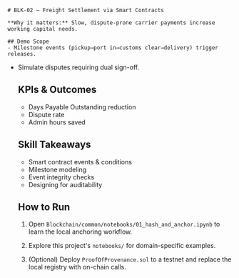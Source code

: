     # BLK-02 — Freight Settlement via Smart Contracts

    **Why it matters:** Slow, dispute-prone carrier payments increase working capital needs.

    ## Demo Scope
    - Milestone events (pickup→port in→customs clear→delivery) trigger releases.
- Simulate disputes requiring dual sign-off.

    ## KPIs & Outcomes
    - Days Payable Outstanding reduction
    - Dispute rate
    - Admin hours saved

    ## Skill Takeaways
    - Smart contract events & conditions
    - Milestone modeling
    - Event integrity checks
    - Designing for auditability

    ## How to Run
    1) Open `Blockchain/common/notebooks/01_hash_and_anchor.ipynb` to learn the local anchoring workflow.

    2) Explore this project's `notebooks/` for domain-specific examples.

    3) (Optional) Deploy `ProofOfProvenance.sol` to a testnet and replace the local registry with on-chain calls.
